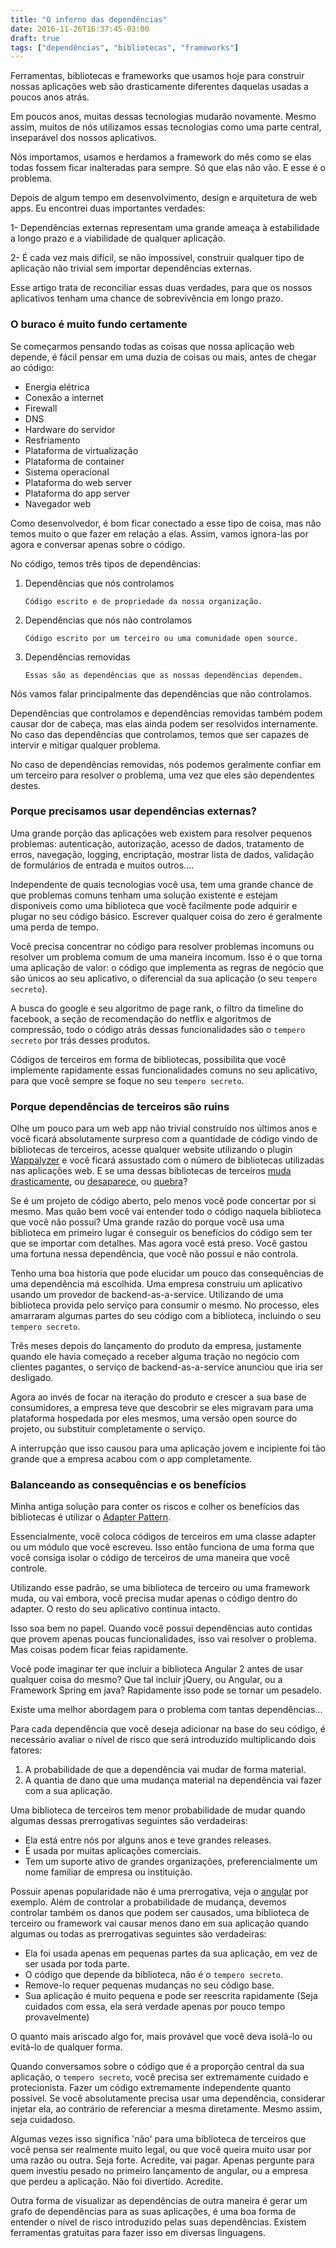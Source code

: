 ```yaml
---
title: "O inferno das dependências"
date: 2016-11-26T16:37:45-03:00
draft: true
tags: ["dependências", "bibliotecas", "frameworks"]
---
```



Ferramentas, bibliotecas e frameworks que usamos hoje para construir nossas aplicações web são drasticamente diferentes daquelas usadas a poucos anos atrás.

Em poucos anos, muitas dessas tecnologias mudarão novamente. Mesmo assim, muitos de nós utilizamos essas tecnologias como uma parte central, inseparável dos nossos aplicativos.

Nós importamos, usamos e herdamos a framework do mês como se elas todas fossem ficar inalteradas para sempre. Só que elas não vão. E esse é o problema.

Depois de algum tempo em desenvolvimento, design e arquitetura de web apps. Eu encontrei duas importantes verdades:

1- Dependências externas representam uma grande ameaça à estabilidade a longo prazo e a viabilidade de qualquer aplicação.

2- É cada vez mais difícil, se não impossível, construir qualquer tipo de aplicação não trivial sem importar dependências externas.

Esse artigo trata de reconciliar essas duas verdades, para que os nossos aplicativos tenham uma chance de sobrevivência em longo prazo.

### O buraco é muito fundo certamente

Se começarmos pensando todas as coisas que nossa aplicação web depende, é fácil pensar em uma duzia de coisas ou mais, antes de chegar ao código:

- Energia elétrica
- Conexão a internet
- Firewall
- DNS
- Hardware do servidor
- Resfriamento
- Plataforma de virtualização
- Plataforma de container
- Sistema operacional
- Plataforma do web server
- Plataforma do app server
- Navegador web

Como desenvolvedor, é bom ficar conectado a esse tipo de coisa, mas não temos muito o que fazer em relação a elas. Assim, vamos ignora-las por agora e conversar apenas sobre o código.

No código, temos três tipos de dependências:

1. Dependências que nós controlamos

      `Código escrito e de propriedade da nossa organização.`

2. Dependências que nós não controlamos

      `Código escrito por um terceiro ou uma comunidade open source.`

3. Dependências removidas

      `Essas são as dependências que as nossas dependências dependem.`

Nós vamos falar principalmente das dependências que não controlamos.

Dependências que controlamos e dependências removidas também podem causar dor de cabeça, mas elas ainda podem ser resolvidos internamente. No caso das dependências que controlamos, temos que ser capazes de intervir e mitigar qualquer problema.

No caso de dependências removidas, nós podemos geralmente confiar em um terceiro para resolver o problema, uma vez que eles são dependentes destes.

### Porque precisamos usar dependências externas?

Uma grande porção das aplicações web existem para resolver pequenos problemas: autenticação, autorização, acesso de dados, tratamento de erros, navegação, logging, encriptação, mostrar lista de dados, validação de formulários de entrada e muitos outros....

Independente de quais tecnologias você usa, tem uma grande chance de que problemas comuns tenham uma solução existente e estejam disponíveis como uma biblioteca que você facilmente pode adquirir e plugar no seu código básico. Escrever qualquer coisa do zero é geralmente uma perda de tempo.

Você precisa concentrar no código para resolver problemas incomuns ou resolver um problema comum de uma maneira incomum. Isso é o que torna uma aplicação de valor: o código que implementa as regras de negócio que são únicos ao seu aplicativo, o diferencial da sua aplicação (o seu `tempero secreto`).

A busca do google e seu algoritmo de page rank, o filtro da timeline do facebook, a seção de recomendação do netflix e algoritmos de compressão, todo o código atrás dessas funcionalidades são o `tempero secreto` por trás desses produtos.

Códigos de terceiros em forma de bibliotecas, possibilita que você implemente rapidamente essas funcionalidades comuns no seu aplicativo, para que você sempre se foque no seu `tempero secreto`.

### Porque dependências de terceiros são ruins

Olhe um pouco para um web app não trivial construído nos últimos anos e você ficará absolutamente surpreso com a quantidade de código vindo de bibliotecas de terceiros, acesse qualquer website utilizando o plugin [Wappalyzer](https://wappalyzer.com/) e você ficará assustado com o número de bibliotecas utilizadas nas aplicações web. E se uma dessas bibliotecas de terceiros [muda drasticamente](https://daveceddia.com/angular-2-should-you-upgrade/), ou [desaparece](http://blog.parse.com/announcements/moving-on/), ou [quebra](http://www.theregister.co.uk/2016/03/23/npm_left_pad_chaos/)?

Se é um projeto de código aberto, pelo menos você pode concertar por si mesmo. Mas quão bem você vai entender todo o código naquela biblioteca que você não possui? Uma grande razão do porque você usa uma biblioteca em primeiro lugar é conseguir os benefícios do código sem ter que se importar com detalhes. Mas agora você está preso. Você gastou uma fortuna nessa dependência, que você não possui e não controla.

Tenho uma boa historia que pode elucidar um pouco das consequências de uma dependência má escolhida. Uma empresa construiu um aplicativo usando um provedor de backend-as-a-service. Utilizando de uma biblioteca provida pelo serviço para consumir o mesmo. No processo, eles amarraram algumas partes do seu código com a biblioteca, incluindo o seu `tempero secreto`.

Três meses depois do lançamento do produto da empresa, justamente quando ele havia começado a receber alguma tração no negócio com clientes pagantes, o serviço de backend-as-a-service anunciou que iria ser desligado.

Agora ao invés de focar na iteração do produto e crescer a sua base de consumidores, a empresa teve que descobrir se eles migravam para uma plataforma hospedada por eles mesmos, uma versão open source do projeto, ou substituir completamente o serviço.

A interrupção que isso causou para uma aplicação jovem e incipiente foi tão grande que a empresa acabou com o app completamente.

### Balanceando as consequências e os benefícios

Minha antiga solução para conter os riscos e colher os benefícios das bibliotecas é utilizar o [Adapter Pattern](https://en.wikipedia.org/wiki/Adapter_pattern).

Essencialmente, você coloca códigos de terceiros em uma classe adapter ou um módulo que você escreveu. Isso então funciona de uma forma que você consiga isolar o código de terceiros de uma maneira que você controle.

Utilizando esse padrão, se uma biblioteca de terceiro ou uma framework muda, ou vai embora, você precisa mudar apenas o código dentro do adapter. O resto do seu aplicativo continua intacto.

Isso soa bem no papel. Quando você possui dependências auto contidas que provem apenas poucas funcionalidades, isso vai resolver o problema. Mas coisas podem ficar feias rapidamente.

Você pode imaginar ter que incluir a biblioteca Angular 2 antes de usar qualquer coisa do mesmo? Que tal incluir jQuery, ou Angular, ou a Framework Spring em java? Rapidamente isso pode se tornar um pesadelo.

Existe uma melhor abordagem para o problema com tantas dependências...

Para cada dependência que você deseja adicionar na base do seu código, é necessário avaliar o nível de risco que será introduzido multiplicando dois fatores:

1. A probabilidade de que a dependência vai mudar de forma material.
2. A quantia de dano que uma mudança material na dependência vai fazer com a sua aplicação.

Uma biblioteca de terceiros tem menor probabilidade de mudar quando algumas dessas prerrogativas seguintes são verdadeiras:

- Ela está entre nós por alguns anos e teve grandes releases.
- É usada por muitas aplicações comerciais.
- Tem um suporte ativo de grandes organizações, preferencialmente um nome familiar de empresa ou instituição.

Possuir apenas popularidade não é uma prerrogativa, veja o [angular](https://github.com/angular/angular) por exemplo. Além de controlar a probabilidade de mudança, devemos controlar também os danos que podem ser causados, uma biblioteca de terceiro ou framework vai causar menos dano em sua aplicação quando algumas ou todas as prerrogativas seguintes são verdadeiras:

- Ela foi usada apenas em pequenas partes da sua aplicação, em vez de ser usada por toda parte.
- O código que depende da biblioteca, não é o `tempero secreto`.
- Remove-lo requer pequenas mudanças no seu código base.
- Sua aplicação é muito pequena e pode ser reescrita rapidamente (Seja cuidados com essa, ela será verdade apenas por pouco tempo provavelmente)

O quanto mais ariscado algo for, mais provável que você deva isolá-lo ou evitá-lo de qualquer forma.

Quando conversamos sobre o código que é a proporção central da sua aplicação, o `tempero secreto`, você precisa ser extremamente cuidado e protecionista. Fazer um código extremamente independente quanto possível. Se você absolutamente precisa usar uma dependência, considerar injetar ela, ao contrário de referenciar a mesma diretamente. Mesmo assim, seja cuidadoso.

Algumas vezes isso significa 'não' para uma biblioteca de terceiros que você pensa ser realmente muito legal, ou que você queira muito usar por uma razão ou outra. Seja forte. Acredite, vai pagar. Apenas pergunte para quem investiu pesado no primeiro lançamento de angular, ou a empresa que perdeu a aplicação. Não foi divertido. Acredite.

Outra forma de visualizar as dependências de outra maneira é gerar um grafo de dependências para as suas aplicações, é uma boa forma de entender o nível de risco introduzido pelas suas dependências. Existem ferramentas gratuitas para fazer isso em diversas linguagens.
